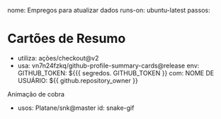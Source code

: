 nome: Empregos para atualizar dados
    runs-on: ubuntu-latest
 passos:
  # Cartões de Resumo
 - utiliza: ações/checkout@v2
 - usa: vn7n24fzkq/github-profile-summary-cards@release
        env:
 GITHUB_TOKEN: ${{{ segredos. GITHUB_TOKEN }}
 com:
 NOME DE USUÁRIO: ${{ github.repository_owner }}

  Animação de cobra
 - usos: Platane/snk@master
        id: snake-gif

